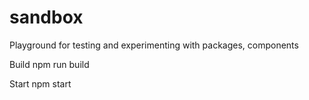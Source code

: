# sandbox
Playground for testing and experimenting with packages, components

Build
npm run build

Start
npm start
